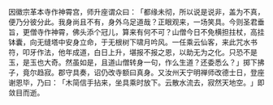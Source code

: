 因徽宗革本寺作神霄宫，师升座谓众曰：​「都缘未彻，所以说是说非，盖为不真，便乃分彼分此。我身尚且不有，身外乌足道哉？正眼观来，一场笑具。今则圣君垂旨，更僧寺作神霄，佛头添个冠儿，算来有何不可？山僧今日不免横担拄杖，高挂钵囊，向无缝塔中安身立命，于无根树下啸月吟风。一任乘云仙客，来此咒水书符，叩牙作法，他年成道，白日上升，堪报不报之恩，以助无为之化。只恐不是玉，是玉也大奇。然虽如是，且道山僧转身一句，作么生道？还委悉么？​」掷下拂子，竟尔趋寂。郡守具奏，诏仍改寺额曰真身。又汝州天宁明禅师改德士日，登座谢恩毕，乃曰：​「木简信手拈来，坐具乘时放下。云散水流去，寂然天地空。​」即敛目而逝。